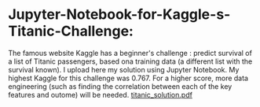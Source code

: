# Jupyter-Notebook-for-Kaggle-s-Titanic-Challenge: 
The famous website Kaggle has a beginner's challenge : predict survival of a list of Titanic passengers, based ona  training data (a different list with the survival 
known). 
I upload here my solution using Jupyter Notebook. 
My highest Kaggle for this challenge was 0.767. For a higher score, more data engineering (such as finding the correlation between 
each of the key features and outome) will be needed. [titanic_solution.pdf](https://github.com/Catalin-Ioan-Sapariuc/Jupyter-Notebook-for-Kaggle-s-Titanic-Challenge/files/6754754/titanic_solution.pdf)
